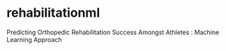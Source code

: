 # rehabilitationml
Predicting Orthopedic Rehabilitation Success Amongst Athletes : Machine Learning Approach
